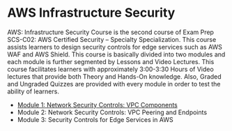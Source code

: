 # AWS Infrastructure Security

AWS: Infrastructure Security Course is the second course of Exam Prep SCS-C02: AWS Certified Security – Specialty Specialization. This course assists learners to design security controls for edge services such as AWS WAF and AWS Shield. This course is basically divided into two modules and each module is further segmented by Lessons and Video Lectures. This course facilitates learners with approximately 3:00-3:30 Hours of Video lectures that provide both Theory and Hands-On knowledge. Also, Graded and Ungraded Quizzes are provided with every module in order to test the ability of learners. 

- [Module 1: Network Security Controls: VPC Components](./Module%201:%20Network%20Security%20Controls:%20VPC%20Components)
- Module 2: Network Security Controls: VPC Peering and Endpoints
- Module 3: Security Controls for Edge Services in AWS



